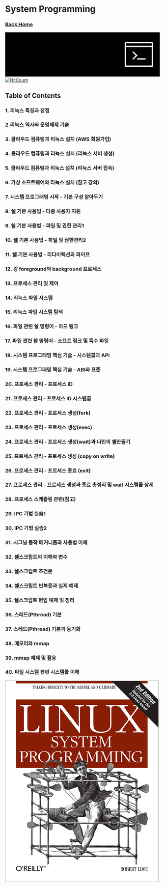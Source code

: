 # System Programming
### [Back Home](https://github.com/boys-be-ambitious/TIL)

![intoroduction](../../images/sp_4.jpg)
[![HitCount](http://hits.dwyl.io/boys-be-ambitious//System_programming.svg)](http://hits.dwyl.io/boys-be-ambitious//System_programming)

## Table of Contents
### 1. 리눅스 특징과 장점
### 2.리눅스 역사와 운영체제 기술
### 3. 클라우드 컴퓨팅과 리눅스 설치 (AWS 회원가입)
### 4. 클라우드 컴퓨팅과 리눅스 설치 (리눅스 서버 생성)
### 5. 클라우드 컴퓨팅과 리눅스 설치 (리눅스 서버 접속)
### 6. 가상 소프트웨어와 리눅스 설치 (참고 강의)
### 7. 시스템 프로그래밍 시작 - 기본 구성 알아두기
### 8. 쉘 기본 사용법 - 다중 사용자 지원
### 9. 쉘 기본 사용법 - 파일 및 권한 관리1
### 10. 쉘 기본 사용법 - 파일 및 권한관리2
### 11. 쉘 기본 사용법 - 리다이렉션과 파이프
### 12. 강 foreground와 background 프로세스
### 13. 프로세스 관리 및 제어
### 14. 리눅스 파일 시스템
### 15. 리눅스 파일 시스템 탐색
### 16. 파일 관련 쉘 명령어 - 하드 링크
### 17. 파일 관련 쉘 명령어 - 소프트 링크 및 특수 파일
### 18. 시스템 프로그래밍 핵심 기술 - 시스템콜과 API
### 19. 시스템 프로그래밍 핵심 기술 - ABI와 표준
### 20. 프로세스 관리 - 프로세스 ID
### 21. 프로세스 관리 - 프로세스 ID 시스템콜
### 22. 프로세스 관리 - 프로세스 생성(fork)
### 23. 프로세스 관리 - 프로세스 생성(exec)
### 24. 프로세스 관리 - 프로세스 생성(wait)과 나만의 쉘만들기
### 25. 프로세스 관리 - 프로세스 생성 (copy on write)
### 26. 프로세스 관리 - 프로세스 종료 (exit)
### 27. 프로세스 관리 - 프로세스 생성과 종료 총정리 및 wait 시스템콜 상세
### 28. 프로세스 스케쥴링 관련(참고)
### 29. IPC 기법 실습1
### 30. IPC 기법 실습2
### 31. 시그널 동작 메커니즘과 사용법 이해
### 32. 쉘스크립트의 이해와 변수
### 33. 쉘스크립트 조건문
### 34. 쉘스크립트 반복문과 실제 예제
### 35. 쉘스크립트 현업 예제 및 정리
### 36. 스레드(Pthread) 기본
### 37. 스레드(Pthread) 기본과 동기화
### 38. 메모리와 mmap
### 39. mmap 예제 및 활용
### 40. 파일 시스템 관련 시스템콜 이해

![intoroduction](../../images/sp_1.jpg)
